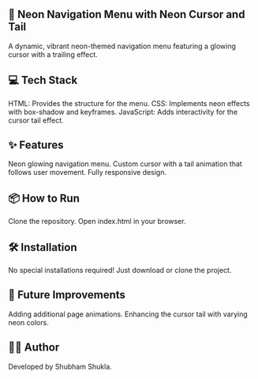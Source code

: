 ## 🌟 Neon Navigation Menu with Neon Cursor and Tail
A dynamic, vibrant neon-themed navigation menu featuring a glowing cursor with a trailing effect.

## 💻 Tech Stack
HTML: Provides the structure for the menu.
CSS: Implements neon effects with box-shadow and keyframes.
JavaScript: Adds interactivity for the cursor tail effect.

## ✨ Features
Neon glowing navigation menu.
Custom cursor with a tail animation that follows user movement.
Fully responsive design.
## 📦 How to Run
Clone the repository.
Open index.html in your browser.

## 🛠️ Installation
No special installations required! Just download or clone the project.

## 🌈 Future Improvements
Adding additional page animations.
Enhancing the cursor tail with varying neon colors.

## 👨‍💻 Author
Developed by Shubham Shukla.
